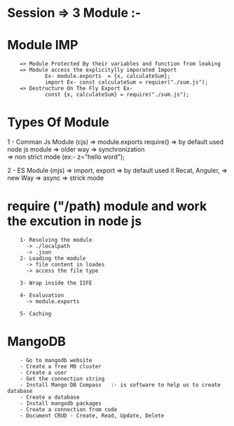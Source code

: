 # Session => 3 Module :- 

# Module IMP
        => Module Protected By their variables and function from leaking
        => Module access the explicitylly imporated Import 
                Ex- module.exports  = {x, calculateSum};
                import Ex- const calculateSum = requier("./sum.js");
        => Destructure On The Fly Export Ex- 
                const {x, calculateSum} = require("./sum.js");

# Types Of Module
1  - Comman Js Module (cjs)
        => module.exports require()
        => by default used node js module
        => older way
        => synchronization  
        => non strict mode  (ex:- z="hello word");

2   - ES Module (mjs)
        => import, export
        => by default used it Recat, Anguler, 
        => new Way
        => async
        => strick mode
# require  ("/path) module and work the excution in node js 
        1- Resolving the module
          -> ./localpath
          -> .json 
        2- Loading the module
          -> file content in loades
          -> access the file type

        3- Wrap inside the IIFE
        
        4- Evaluvation
          -> module.exports

        5- Caching 

# MangoDB 
        - Go to mangodb website 
        - Create a free M0 cluster
        - Create a user
        - Get the connection string 
        - Install Mango DB Compass   :- is software to help us to create database 
        - Create a database
        - Install mangodb packages
        - Create a connection from code
        - Document CRUD - Create, Read, Update, Delete